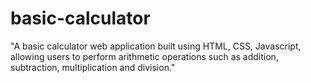 # basic-calculator
"A basic calculator web application built using HTML, CSS, Javascript,  allowing users to perform arithmetic operations such as addition, subtraction, multiplication and division."
